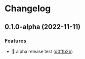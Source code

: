 # Changelog

## 0.1.0-alpha (2022-11-11)


### Features

* 🎸 alpha release test ([d0ffb2b](https://github.com/eiymba/ARCadia/commit/d0ffb2bdff39ca726295e85b82b63f5c45c2cdda))
